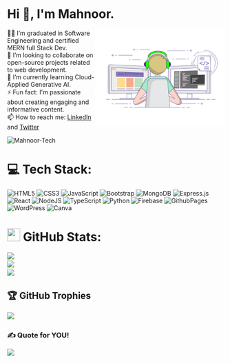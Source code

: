 # Hi 👋, I'm Mahnoor. 

<img align="right" width="300"
	src="https://raw.githubusercontent.com/devSouvik/devSouvik/master/gif3.gif"/>
 
👨‍💻 I’m graduated in Software Engineering and certified MERN full Stack Dev.<br>
👯 I’m looking to collaborate on open-source projects related to web development.<br>
🚀 I’m currently learning Cloud-Applied Generative AI.<br>
⚡ Fun fact: I'm passionate about creating engaging and informative content.<br>
📫 How to reach me: [LinkedIn](https://www.linkedin.com/in/mah-noor-1109192b7/) and [Twitter](https://twitter.com/MahnoorTech486)



<p align="left"> <img src="https://komarev.com/ghpvc/?username=Mahnoor-Tech&label=Profile%20views&color=0e75b6&style=flat" alt="Mahnoor-Tech" /> </p>

# 💻 Tech Stack:
![HTML5](https://img.shields.io/badge/html5-%23E34F26.svg?style=for-the-badge&logo=html5&logoColor=white) 
![CSS3](https://img.shields.io/badge/css3-%231572B6.svg?style=for-the-badge&logo=css3&logoColor=white) 
![JavaScript](https://img.shields.io/badge/javascript-%23323330.svg?style=for-the-badge&logo=javascript&logoColor=%23F7DF1E) 
![Bootstrap](https://img.shields.io/badge/bootstrap-%238511FA.svg?style=for-the-badge&logo=bootstrap&logoColor=white) 
![MongoDB](https://img.shields.io/badge/MongoDB-%234ea94b.svg?style=for-the-badge&logo=mongodb&logoColor=white) 
![Express.js](https://img.shields.io/badge/express.js-%23404d59.svg?style=for-the-badge&logo=express&logoColor=%2361DAFB) 
![React](https://img.shields.io/badge/react-%2320232a.svg?style=for-the-badge&logo=react&logoColor=%2361DAFB) 
![NodeJS](https://img.shields.io/badge/node.js-6DA55F?style=for-the-badge&logo=node.js&logoColor=white) 
![TypeScript](https://img.shields.io/badge/typescript-%23007ACC.svg?style=for-the-badge&logo=typescript&logoColor=white) 
![Python](https://img.shields.io/badge/python-3670A0?style=for-the-badge&logo=python&logoColor=ffdd54) 
![Firebase](https://img.shields.io/badge/firebase-%23039BE5.svg?style=for-the-badge&logo=firebase) 
![GithubPages](https://img.shields.io/badge/github%20pages-121013?style=for-the-badge&logo=github&logoColor=white) 
![WordPress](https://img.shields.io/badge/WordPress-%23117AC9.svg?style=for-the-badge&logo=WordPress&logoColor=white) 
![Canva](https://img.shields.io/badge/Canva-%2300C4CC.svg?style=for-the-badge&logo=Canva&logoColor=white)

# <img src="https://media.giphy.com/media/iY8CRBdQXODJSCERIr/giphy.gif" width="30" height="30"> GitHub Stats:
![](https://github-readme-stats.vercel.app/api?username=Mahnoor-Tech&theme=radical&hide_border=true&include_all_commits=true&count_private=true)<br/>
![](https://github-readme-streak-stats.herokuapp.com/?user=Mahnoor-Tech&theme=radical&hide_border=true)<br/>
![](https://github-readme-stats.vercel.app/api/top-langs/?username=Mahnoor-Tech&theme=radical&hide_border=true&include_all_commits=true&count_private=true&layout=compact)

## 🏆 GitHub Trophies
![](https://github-profile-trophy.vercel.app/?username=Mahnoor-Tech&theme=radical&no-frame=false&no-bg=false&margin-w=4)

### ✍️ Quote for YOU!
![](https://quotes-github-readme.vercel.app/api?type=horizontal&theme=radical)
